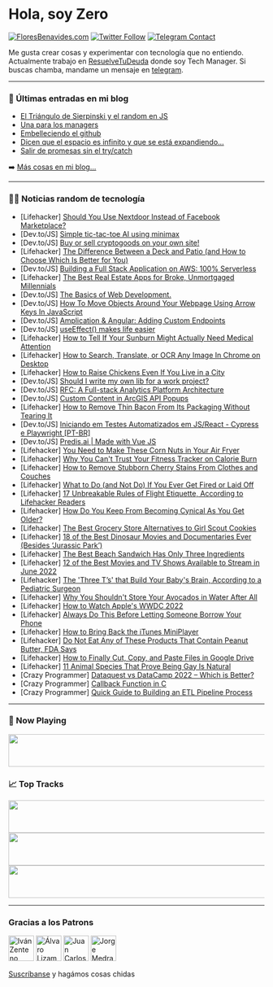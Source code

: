 # Hola, soy Zero

[![FloresBenavides.com](https://img.shields.io/website?down_message=oops&label=MiBlog&style=for-the-badge&up_message=online&url=https%3A%2F%2Ffloresbenavides.com)](https://floresbenavides.com) [![Twitter Follow](https://img.shields.io/twitter/follow/ZeroDragon?color=%231DA1F2&label=Follow&logo=twitter&logoColor=ffffff&style=for-the-badge)](https://twitter.com/zerodragon) [![Telegram Contact](https://img.shields.io/badge/escr%C3%ADbeme-ZeroDragon-%2326A5E4?style=for-the-badge&logo=telegram)](https://t.me/zerodragon)

Me gusta crear cosas y experimentar con tecnología que no entiendo.
Actualmente trabajo en [ResuelveTuDeuda](http://github.com/resuelve) donde soy Tech Manager.
Si buscas chamba, mandame un mensaje en [telegram](https://t.me/zerodragon).

---

### 📕 Últimas entradas en mi blog
<!-- BLOG-POST-LIST:START -->
- [El Triángulo de Sierpinski y el random en JS](https://floresbenavides.com/el-triangulo-de-sierpinski-y-el-random-en-js/)
- [Una para los managers](https://floresbenavides.com/una-para-los-managers/)
- [Embelleciendo el github](https://floresbenavides.com/embelleciendo-el-github/)
- [Dicen que el espacio es infinito y que se está expandiendo…](https://floresbenavides.com/dicen-que-el-espacio-es-infinito-y-que-se-esta-expandiendo/)
- [Salir de promesas sin el try/catch](https://floresbenavides.com/salir-de-promesas-sin-el-try-catch/)
<!-- BLOG-POST-LIST:END -->

➡️ [Más cosas en mi blog...](https://floresbenavides.com)

---

### 👨‍💻 Noticias random de tecnología
<!-- TECH-POSTS:START -->
- [Lifehacker] [Should You Use Nextdoor Instead of Facebook Marketplace?](https://lifehacker.com/should-you-use-nextdoor-instead-of-facebook-marketplace-1849008071)
- [Dev.to/JS] [Simple tic-tac-toe AI using minimax](https://dev.to/carlomonroy/simple-tic-tac-toe-ai-using-minimax-2dfi)
- [Dev.to/JS] [Buy or sell cryptogoods on your own site!](https://dev.to/gil_finkelstein/buy-or-sell-cryptogoods-on-your-own-site-1gpg)
- [Lifehacker] [The Difference Between a Deck and Patio &lpar;and How to Choose Which Is Better for You&rpar;](https://lifehacker.com/the-difference-between-a-deck-and-patio-and-how-to-cho-1849006074)
- [Dev.to/JS] [Building a Full Stack Application on AWS: 100% Serverless](https://dev.to/ixartz/building-a-full-stack-application-on-aws-100-serverless-3idm)
- [Lifehacker] [The Best Real Estate Apps for Broke, Unmortgaged Millennials](https://lifehacker.com/the-best-real-estate-apps-for-broke-unmortgaged-millen-1849007630)
- [Dev.to/JS] [The Basics of Web Development.](https://dev.to/barksanto/the-basics-of-web-development-16f5)
- [Dev.to/JS] [How To Move Objects Around Your Webpage Using Arrow Keys In JavaScript](https://dev.to/nnekajenny/how-to-move-objects-around-your-webpage-using-arrow-keys-in-javascript-23m9)
- [Dev.to/JS] [Amplication &amp; Angular: Adding Custom Endpoints](https://dev.to/amplication/amplication-angular-adding-custom-endpoints-4pc0)
- [Dev.to/JS] [useEffect&lpar;&rpar; makes life easier](https://dev.to/amritshenava98/useeffect-makes-life-easier-4532)
- [Lifehacker] [How to Tell If Your Sunburn Might Actually Need Medical Attention](https://lifehacker.com/how-to-tell-if-your-sunburn-might-actually-need-medical-1848996583)
- [Lifehacker] [How to Search, Translate, or OCR Any Image In Chrome on Desktop](https://lifehacker.com/how-to-search-translate-or-ocr-any-image-in-chrome-on-1849006247)
- [Lifehacker] [How to Raise Chickens Even If You Live in a City](https://lifehacker.com/how-to-raise-chickens-even-if-you-live-in-a-city-1849004512)
- [Dev.to/JS] [Should I write my own lib for a work project?](https://dev.to/arodionova/should-i-write-my-own-lib-for-a-work-project-2j0f)
- [Dev.to/JS] [RFC: A Full-stack Analytics Platform Architecture](https://dev.to/haydenmcp/rfc-a-full-stack-analytics-platform-architecture-56n5)
- [Dev.to/JS] [Custom Content in ArcGIS API Popups](https://dev.to/odoenet/custom-content-in-arcgis-api-popups-51kk)
- [Lifehacker] [How to Remove Thin Bacon From Its Packaging Without Tearing It](https://lifehacker.com/how-to-remove-thin-bacon-from-its-packaging-without-tea-1849004618)
- [Dev.to/JS] [Iniciando em Testes Automatizados em JS/React - Cypress e Playwright [PT-BR]](https://dev.to/llxd/iniciando-em-testes-automatizados-em-jsreact-cypress-e-playwright-pt-br-4hg9)
- [Dev.to/JS] [Predis.ai | Made with Vue JS](https://dev.to/madewithjavascript/predisai-made-with-vue-js-5984)
- [Lifehacker] [You Need to Make These Corn Nuts in Your Air Fryer](https://lifehacker.com/you-should-air-fry-your-corn-nuts-1849003851)
- [Lifehacker] [Why You Can&#39;t Trust Your Fitness Tracker on Calorie Burn](https://lifehacker.com/why-you-cant-trust-your-fitness-tracker-on-calorie-burn-1849003730)
- [Lifehacker] [How to Remove Stubborn Cherry Stains From Clothes and Couches](https://lifehacker.com/how-to-remove-stubborn-cherry-stains-from-clothes-and-c-1849003421)
- [Lifehacker] [What to Do &lpar;and Not Do&rpar; If You Ever Get Fired or Laid Off](https://lifehacker.com/what-to-do-and-not-do-if-you-ever-get-fired-or-laid-o-1849003222)
- [Lifehacker] [17 Unbreakable Rules of Flight Etiquette, According to Lifehacker Readers](https://lifehacker.com/17-unbreakable-rules-of-flight-etiquette-according-to-1849001695)
- [Lifehacker] [How Do You Keep From Becoming Cynical As You Get Older?](https://lifehacker.com/how-do-you-keep-from-becoming-cynical-as-you-get-older-1849002675)
- [Lifehacker] [The Best Grocery Store Alternatives to Girl Scout Cookies](https://lifehacker.com/the-best-grocery-store-alternatives-to-girl-scout-cooki-1849002409)
- [Lifehacker] [18 of the Best Dinosaur Movies and Documentaries Ever &lpar;Besides ‘Jurassic Park’&rpar;](https://lifehacker.com/18-of-the-best-dinosaur-movies-and-documentaries-ever-1848997520)
- [Lifehacker] [The Best Beach Sandwich Has Only Three Ingredients](https://lifehacker.com/the-best-beach-sandwich-has-only-three-ingredients-1849002302)
- [Lifehacker] [12 of the Best Movies and TV Shows Available to Stream in June 2022](https://lifehacker.com/12-of-the-best-movies-and-tv-shows-available-to-stream-1848996215)
- [Lifehacker] [The &#39;Three T’s&#39; that Build Your Baby&#39;s Brain, According to a Pediatric Surgeon](https://lifehacker.com/the-three-t-s-that-build-your-babys-brain-according-to-1849000872)
- [Lifehacker] [Why You Shouldn&#39;t Store Your Avocados in Water After All](https://lifehacker.com/why-you-shouldnt-store-your-avocados-in-water-after-all-1849001266)
- [Lifehacker] [How to Watch Apple&#39;s WWDC 2022](https://lifehacker.com/how-to-watch-apples-wwdc-2022-1849001407)
- [Lifehacker] [Always Do This Before Letting Someone Borrow Your Phone](https://lifehacker.com/always-do-this-before-letting-someone-borrow-your-phone-1849000861)
- [Lifehacker] [How to Bring Back the iTunes MiniPlayer](https://lifehacker.com/how-to-bring-back-the-itunes-miniplayer-1849000588)
- [Lifehacker] [Do Not Eat Any of These Products That Contain Peanut Butter, FDA Says](https://lifehacker.com/do-not-eat-any-of-these-products-that-contain-peanut-bu-1849000220)
- [Lifehacker] [How to Finally Cut, Copy, and Paste Files in Google Drive](https://lifehacker.com/how-to-finally-cut-copy-and-paste-files-in-google-dri-1849000671)
- [Lifehacker] [11 Animal Species That Prove Being Gay Is Natural](https://lifehacker.com/11-animal-species-that-prove-being-gay-is-natural-1848997897)
- [Crazy Programmer] [Dataquest vs DataCamp 2022 – Which is Better?](https://www.thecrazyprogrammer.com/2022/05/dataquest-vs-datacamp.html)
- [Crazy Programmer] [Callback Function in C](https://www.thecrazyprogrammer.com/2022/05/callback-function-in-c.html)
- [Crazy Programmer] [Quick Guide to Building an ETL Pipeline Process](https://www.thecrazyprogrammer.com/2022/05/quick-guide-to-building-an-etl-pipeline-process.html)<!-- TECH-POSTS:END -->

---

### 🎵 Now Playing
<a href="https://spotify-now-playing-dun.vercel.app/now-playing?open"><img src="https://spotify-now-playing-dun.vercel.app/now-playing" width="540" height="64"></a>

### 📈 Top Tracks
<a href="https://spotify-now-playing-dun.vercel.app/top-tracks?i=1&open"><img src="https://spotify-now-playing-dun.vercel.app/top-tracks?i=1" width="540" height="64"></a>
<a href="https://spotify-now-playing-dun.vercel.app/top-tracks?i=2&open"><img src="https://spotify-now-playing-dun.vercel.app/top-tracks?i=2" width="540" height="64"></a>
<a href="https://spotify-now-playing-dun.vercel.app/top-tracks?i=3&open"><img src="https://spotify-now-playing-dun.vercel.app/top-tracks?i=3" width="540" height="64"></a>

---

### Gracias a los Patrons
[<img src="https://avatars.githubusercontent.com/u/243380?v=4" alt="Iván Zenteno" width="50px">](https://github.com/k001) [<img src="https://avatars.githubusercontent.com/u/19955639?v=4" alt="Álvaro Lizama" width="50px">](https://github.com/alvarolizama) [<img src="https://avatars.githubusercontent.com/u/2718753?v=4" alt="Juan Carlos Ruiz" width="50px">](https://github.com/JuanCrg90) [<img src="https://avatars.githubusercontent.com/u/37025?v=4" alt="Jorge Medrano" width="50px">](https://github.com/h1pp1e) 

[Suscríbanse](https://www.patreon.com/zerodragon) y hagámos cosas chidas
